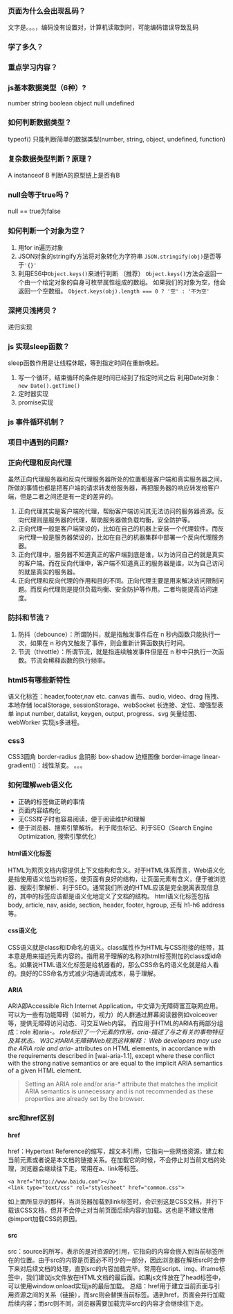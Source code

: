 ### 页面为什么会出现乱码？
文字是。。。，编码没有设置对，计算机读取到时，可能编码错误导致乱码
### 学了多久？
### 重点学习内容？
### js基本数据类型（6种）?
number string boolean object null undefined 
### 如何判断数据类型？
typeof()
只能判断简单的数据类型(number, string, object, undefined, function)
### 复杂数据类型判断？原理？
A instanceof B
判断A的原型链上是否有B
### null会等于true吗？
null == true为false
### 如何判断一个对象为空？
1. 用for in遍历对象
2. JSON对象的stringify方法将对象转化为字符串
`JSON.stringify(obj)`是否等于`'{}'`
3. 利用ES6中`Object.keys()`来进行判断 （推荐）
`Object.keys()`方法会返回一个由一个给定对象的自身可枚举属性组成的数组。
如果我们的对象为空，他会返回一个空数组。
`Object.keys(obj).length === 0 ? '空' : '不为空'`
### 深拷贝浅拷贝？
递归实现
### js 实现sleep函数？
sleep函数作用是让线程休眠，等到指定时间在重新唤起。
1. 写一个循环，结束循环的条件是时间已经到了指定时间之后
利用Date对象： `new Date().getTime()`
2. 定时器实现
3. promise实现
### js 事件循环机制？
### 项目中遇到的问题?
### 正向代理和反向代理
虽然正向代理服务器和反向代理服务器所处的位置都是客户端和真实服务器之间，所做的事情也都是把客户端的请求转发给服务器，再把服务器的响应转发给客户端，但是二者之间还是有一定的差异的。
1. 正向代理其实是客户端的代理，帮助客户端访问其无法访问的服务器资源。反向代理则是服务器的代理，帮助服务器做负载均衡，安全防护等。
2. 正向代理一般是客户端架设的，比如在自己的机器上安装一个代理软件。而反向代理一般是服务器架设的，比如在自己的机器集群中部署一个反向代理服务器。
3. 正向代理中，服务器不知道真正的客户端到底是谁，以为访问自己的就是真实的客户端。而在反向代理中，客户端不知道真正的服务器是谁，以为自己访问的就是真实的服务器。
4. 正向代理和反向代理的作用和目的不同。正向代理主要是用来解决访问限制问题。而反向代理则是提供负载均衡、安全防护等作用。二者均能提高访问速度。
### 防抖和节流？
1. 防抖（debounce）：所谓防抖，就是指触发事件后在 n 秒内函数只能执行一次，如果在 n 秒内又触发了事件，则会重新计算函数执行时间。
2. 节流（throttle）：所谓节流，就是指连续触发事件但是在 n 秒中只执行一次函数。节流会稀释函数的执行频率。
### html5有哪些新特性
语义化标签：header,footer,nav etc.
canvas 画布、audio, video、drag 拖拽、本地存储 localStorage, sessionStorage、webSocket 长连接、定位、增强型表单 input number, datalist, keygen, output, progress、svg 矢量绘图、webWorker 实现js多进程。
### css3
CSS3圆角 border-radius
盒阴影 box-shadow
边框图像 border-image
linear-gradient()：线性渐变。
。。。
### 如何理解web语义化
* 正确的标签做正确的事情
* 页面内容结构化
* 无CSS样子时也容易阅读，便于阅读维护和理解
* 便于浏览器、搜索引擎解析。 利于爬虫标记、利于SEO（Search Engine Optimization, 搜索引擎优化）
#### html语义化标签
HTML为网页文档内容提供上下文结构和含义。对于HTML体系而言，Web语义化是指使用语义恰当的标签，使页面有良好的结构，让页面元素有含义，便于被浏览器、搜索引擎解析、利于SEO。通常我们所说的HTML应该是完全脱离表现信息的，其中的标签应该都是语义化地定义了文档的结构。
html语义化标签包括 body, article, nav, aside, section, header, footer, hgroup, 还有 h1-h6 address等。
#### css语义化
CSS语义就是class和ID命名的语义。class属性作为HTML与CSS衔接的纽带，其本意是用来描述元素内容的。指用易于理解的名称对html标签附加的class或id命名。如果说HTML语义化标签是给机器看的，那么CSS命名的语义化就是给人看的。良好的CSS命名方式减少沟通调试成本，易于理解。
#### ARIA
ARIA即Accessible Rich Internet Application，中文译为无障碍富互联网应用。可以为一些有功能障碍（如听力，视力）的人群通过屏幕阅读器例如voiceover等，提供无障碍访问动态、可交互Web内容。
而应用于HTML的ARIA有两部分组成：role 和aria-*。
role标识了一个元素的作用，aria-描述了与之有关的事物特征及其状态。
W3C对ARIA无障碍Web规范这样解释：
Web developers may use the ARIA role and aria-* attributes on HTML elements, in accordance with the requirements described in [wai-aria-1.1], except where these conflict with the strong native semantics or are equal to the implicit ARIA semantics of a given HTML element.
>Setting an ARIA role and/or aria-* attribute that matches the implicit ARIA semantics is unnecessary and is not recommended as these properties are already set by the browser.
>
### src和href区别
#### href
href：Hypertext Reference的缩写，超文本引用，它指向一些网络资源，建立和当前元素或者说是本文档的链接关系。在加载它的时候，不会停止对当前文档的处理，浏览器会继续往下走。常用在a、link等标签。
```
<a href="http://www.baidu.com"></a>
<link type="text/css" rel="stylesheet" href="common.css">
```
 如上面所显示的那样，当浏览器加载到link标签时，会识别这是CSS文档，并行下载该CSS文档，但并不会停止对当前页面后续内容的加载。这也是不建议使用@import加载CSS的原因。
#### src
src：source的所写，表示的是对资源的引用，它指向的内容会嵌入到当前标签所在的位置。由于src的内容是页面必不可少的一部分，因此浏览器在解析src时会停下来对后续文档的处理，直到src的内容加载完毕。常用在script、img、iframe标签中，我们建议js文件放在HTML文档的最后面。如果js文件放在了head标签中，可以使用window.onload实现js的最后加载。
总结：href用于建立当前页面与引用资源之间的关系（链接），而src则会替换当前标签。遇到href，页面会并行加载后续内容；而src则不同，浏览器需要加载完毕src的内容才会继续往下走。
